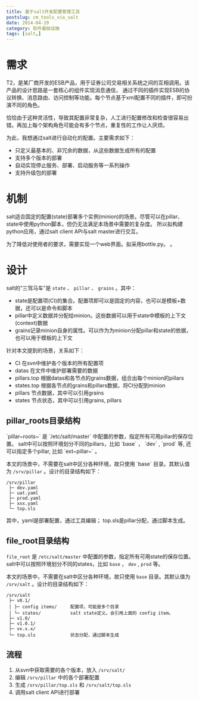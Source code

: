 ```yaml
---
title: 基于salt开发配置管理工具
postslug: cm_tools_via_salt
date: 2014-04-29
category: 软件基础设施
tags: [salt,]
---
```


# 需求

T2，是某厂商开发的ESB产品，用于证券公司交易相关系统之间的互相调用。该产品的设计思路是一套核心的组件实现消息通信，
通过不同的插件实现ESB的协议转换、消息路由、访问控制等功能。每个节点基于xml配置不同的插件，即可扮演不同的角色。

恰恰由于这种灵活性，导致其配置非常复杂，人工进行配置修改和检查很容易出错。再加上每个架构角色可能会有多个节点，重复性的工作让人厌烦。

为此，我想通过salt进行自动化的配置。主要需求如下：

-   只定义最基本的、非冗余的数据，从这些数据生成所有的配置
-   支持多个版本的部署
-   自动实现停止服务、部署、启动服务等一系列操作
-   支持升级包的部署

# 机制

salt适合固定的配置(state)部署多个实例(minion)的场景。尽管可以在pillar、state中使用python脚本，但仍无法满足本场景中需要的复杂度。
所以拟构建python应用，通过salt client API与salt master进行交互。

为了降低对使用者的要求，需要实现一个web界面。拟采用bottle.py。
。

# 设计

salt的“三驾马车”是 `state` 、 `pillar` 、 `grains` 。其中：

-   state是配置项(CI)的集合。配置项即可以是固定的内容，也可以是模板+数据，还可以是命令和脚本
-   pillar中定义数据并分配给minion。这些数据可以用于state中模板的上下文(context)数据
-   grains记录minion自身的属性。可以作为为minion分配pillar和state的依据，也可以用于模板的上下文

针对本文提到的场景，关系如下：

- CI
  在svn中维护各个版本的所有配置项
- datas
  在文件中维护部署需要的数据
- pillars.top
  根据datas和各节点的grains数据，组合出每个minion的pillars
- states.top
  根据各节点的grains和pillars数据，将CI分配到minion
- pillars
  节点数据，其中可以引用grains
- states
  节点状态，其中可以引用grains, pillars

## pillar_roots目录结构

\`pillar~roots~\` 是 \`/etc/salt/master\`
中配置的参数，指定所有可用pillar的保存位置。
salt中可以按照环境划分不同的pillars，比如 \`base\` ， \`dev\` , \`prod\`
等, 还可以指定多个pillar, 比如 \`ext~pillar~\` 。

本文的场景中，不需要在salt中区分各种环境，故只使用 \`base\`
目录。其默认值为 `/srv/pillar` 。设计的目录结构如下：

``` {.bash}
/srv/pillar
 ├─ dev.yaml
 ├─ uat.yaml
 ├─ prod.yaml
 ├─ xxx.yaml
 └─ top.sls
```

其中，yaml是部署配置，通过工具编辑； top.sls是pillar分配，通过脚本生成。

## file_root目录结构

`file_root` 是 `/etc/salt/master`
中配置的参数，指定所有可用state的保存位置。
salt中可以按照环境划分不同的states，比如 `base` ， `dev` , `prod` 等。

本文的场景中，不需要在salt中区分各种环境，故只使用 `base`
目录。其默认值为 `/srv/salt` 。设计的目录结构如下：

``` {.bash}
/srv/salt
 ├─ v0.1/
 │ ├─ config items/     配置项，可能是多个目录
 │ └─ states/           salt state定义。会引用上面的 config item。
 ├─ v1.0/
 ├─ v1.0.1/
 ├─ vx.x.x/
 └─ top.sls             状态分配，通过脚本生成
```

## 流程


1.  从svn中获取需要的各个版本，放入 `/srv/salt/`
2.  编辑 `/srv/pillar` 中的各个部署配置
3.  生成 `/srv/pillar/top.sls` 和 `/srv/salt/top.sls`
4.  调用salt client API进行部署

